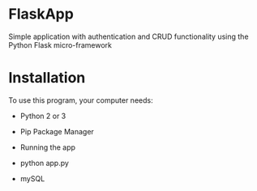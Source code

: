 # FlaskApp
Simple application with authentication and CRUD functionality using the Python Flask micro-framework

# Installation
To use this program, your computer needs:

- Python 2 or 3
- Pip Package Manager
- Running the app
- python app.py

- mySQL
